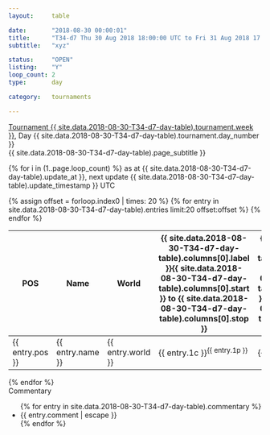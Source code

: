 ```yaml
---
layout: 	table

date: 		"2018-08-30 00:00:01"
title: 		"T34-d7 Thu 30 Aug 2018 18:00:00 UTC to Fri 31 Aug 2018 17:59:59 UTC"
subtitle: 	"xyz"

status:     "OPEN"
listing:    "Y"
loop_count: 2
type:       day

category: 	tournaments

---
```

<div class="table_header">
  <span class="table_title"><a href="">Tournament {{ site.data.2018-08-30-T34-d7-day-table).tournament.week }}</a>, Day {{ site.data.2018-08-30-T34-d7-day-table).tournament.day_number }}</span><br>
  <span class="table_subtitle">{{ site.data.2018-08-30-T34-d7-day-table).page_subtitle }}</span>  
</div>

{% for i in (1..page.loop_count) %}
<span class="table_nextupdate">as at {{ site.data.2018-08-30-T34-d7-day-table).update_at }}, next update {{ site.data.2018-08-30-T34-d7-day-table).update_timestamp }} UTC</span> 
<table class="day_table">
  <colgroup>
    <col style="width:18px">
    <col style="width:55px">
    <col style="width:55px">
    <col style="width:10px">
    <col style="width:10px">
    <col style="width:10px">
    <col style="width:10px">
    <col style="width:10px">
    <col style="width:10px">
    <col style="width:10px">
    <col style="width:10px">
    <col style="width:10px">
    <col style="width:10px">
    <col style="width:10px">
    <col style="width:10px">
    <col style="width:10px">
    <col style="width:10px">
    <col style="width:10px">
    <col style="width:10px">
    <col style="width:10px">
    <col style="width:10px">
    <col style="width:10px">
    <col style="width:10px">
    <col style="width:10px">
    <col style="width:10px">
    <col style="width:10px">
    <col style="width:10px">
    <col style="width:18px">
  </colgroup>  
  <thead>
    <tr>
        <th>POS</th>
        <th class="AlignLeft">Name</th>
        <th class="AlignLeft">World</th>
        <th><a class="hideDisplay">{{ site.data.2018-08-30-T34-d7-day-table).columns[0].label }}<span class="showDisplayOnHover">{{ site.data.2018-08-30-T34-d7-day-table).columns[0].start }} to {{ site.data.2018-08-30-T34-d7-day-table).columns[0].stop }}</span></a></th>
        <th><a class="hideDisplay">{{ site.data.2018-08-30-T34-d7-day-table).columns[1].label }}<span class="showDisplayOnHover">{{ site.data.2018-08-30-T34-d7-day-table).columns[1].start }} to {{ site.data.2018-08-30-T34-d7-day-table).columns[1].stop }}</span></a></th>
        <th><a class="hideDisplay">{{ site.data.2018-08-30-T34-d7-day-table).columns[2].label }}<span class="showDisplayOnHover">{{ site.data.2018-08-30-T34-d7-day-table).columns[2].start }} to {{ site.data.2018-08-30-T34-d7-day-table).columns[2].stop }}</span></a></th>
        <th><a class="hideDisplay">{{ site.data.2018-08-30-T34-d7-day-table).columns[3].label }}<span class="showDisplayOnHover">{{ site.data.2018-08-30-T34-d7-day-table).columns[3].start }} to {{ site.data.2018-08-30-T34-d7-day-table).columns[3].stop }}</span></a></th>
        <th><a class="hideDisplay">{{ site.data.2018-08-30-T34-d7-day-table).columns[4].label }}<span class="showDisplayOnHover">{{ site.data.2018-08-30-T34-d7-day-table).columns[4].start }} to {{ site.data.2018-08-30-T34-d7-day-table).columns[4].stop }}</span></a></th>
        <th><a class="hideDisplay">{{ site.data.2018-08-30-T34-d7-day-table).columns[5].label }}<span class="showDisplayOnHover">{{ site.data.2018-08-30-T34-d7-day-table).columns[5].start }} to {{ site.data.2018-08-30-T34-d7-day-table).columns[5].stop }}</span></a></th>
        <th><a class="hideDisplay">{{ site.data.2018-08-30-T34-d7-day-table).columns[6].label }}<span class="showDisplayOnHover">{{ site.data.2018-08-30-T34-d7-day-table).columns[6].start }} to {{ site.data.2018-08-30-T34-d7-day-table).columns[6].stop }}</span></a></th>
        <th><a class="hideDisplay">{{ site.data.2018-08-30-T34-d7-day-table).columns[7].label }}<span class="showDisplayOnHover">{{ site.data.2018-08-30-T34-d7-day-table).columns[7].start }} to {{ site.data.2018-08-30-T34-d7-day-table).columns[7].stop }}</span></a></th>
        <th><a class="hideDisplay">{{ site.data.2018-08-30-T34-d7-day-table).columns[8].label }}<span class="showDisplayOnHover">{{ site.data.2018-08-30-T34-d7-day-table).columns[8].start }} to {{ site.data.2018-08-30-T34-d7-day-table).columns[8].stop }}</span></a></th>
        <th><a class="hideDisplay">{{ site.data.2018-08-30-T34-d7-day-table).columns[9].label }}<span class="showDisplayOnHover">{{ site.data.2018-08-30-T34-d7-day-table).columns[9].start }} to {{ site.data.2018-08-30-T34-d7-day-table).columns[9].stop }}</span></a></th>
        <th><a class="hideDisplay">{{ site.data.2018-08-30-T34-d7-day-table).columns[10].label }}<span class="showDisplayOnHover">{{ site.data.2018-08-30-T34-d7-day-table).columns[10].start }} to {{ site.data.2018-08-30-T34-d7-day-table).columns[10].stop }}</span></a></th>
        <th><a class="hideDisplay">{{ site.data.2018-08-30-T34-d7-day-table).columns[11].label }}<span class="showDisplayOnHover">{{ site.data.2018-08-30-T34-d7-day-table).columns[11].start }} to {{ site.data.2018-08-30-T34-d7-day-table).columns[11].stop }}</span></a></th>
        <th><a class="hideDisplay">{{ site.data.2018-08-30-T34-d7-day-table).columns[12].label }}<span class="showDisplayOnHover">{{ site.data.2018-08-30-T34-d7-day-table).columns[12].start }} to {{ site.data.2018-08-30-T34-d7-day-table).columns[12].stop }}</span></a></th>
        <th><a class="hideDisplay">{{ site.data.2018-08-30-T34-d7-day-table).columns[13].label }}<span class="showDisplayOnHover">{{ site.data.2018-08-30-T34-d7-day-table).columns[13].start }} to {{ site.data.2018-08-30-T34-d7-day-table).columns[13].stop }}</span></a></th>
        <th><a class="hideDisplay">{{ site.data.2018-08-30-T34-d7-day-table).columns[14].label }}<span class="showDisplayOnHover">{{ site.data.2018-08-30-T34-d7-day-table).columns[14].start }} to {{ site.data.2018-08-30-T34-d7-day-table).columns[14].stop }}</span></a></th>
        <th><a class="hideDisplay">{{ site.data.2018-08-30-T34-d7-day-table).columns[15].label }}<span class="showDisplayOnHover">{{ site.data.2018-08-30-T34-d7-day-table).columns[15].start }} to {{ site.data.2018-08-30-T34-d7-day-table).columns[15].stop }}</span></a></th>
        <th><a class="hideDisplay">{{ site.data.2018-08-30-T34-d7-day-table).columns[16].label }}<span class="showDisplayOnHover">{{ site.data.2018-08-30-T34-d7-day-table).columns[16].start }} to {{ site.data.2018-08-30-T34-d7-day-table).columns[16].stop }}</span></a></th>
        <th><a class="hideDisplay">{{ site.data.2018-08-30-T34-d7-day-table).columns[17].label }}<span class="showDisplayOnHover">{{ site.data.2018-08-30-T34-d7-day-table).columns[17].start }} to {{ site.data.2018-08-30-T34-d7-day-table).columns[17].stop }}</span></a></th>
        <th><a class="hideDisplay">{{ site.data.2018-08-30-T34-d7-day-table).columns[18].label }}<span class="showDisplayOnHover">{{ site.data.2018-08-30-T34-d7-day-table).columns[18].start }} to {{ site.data.2018-08-30-T34-d7-day-table).columns[18].stop }}</span></a></th>
        <th><a class="hideDisplay">{{ site.data.2018-08-30-T34-d7-day-table).columns[19].label }}<span class="showDisplayOnHover">{{ site.data.2018-08-30-T34-d7-day-table).columns[19].start }} to {{ site.data.2018-08-30-T34-d7-day-table).columns[19].stop }}</span></a></th>
        <th><a class="hideDisplay">{{ site.data.2018-08-30-T34-d7-day-table).columns[20].label }}<span class="showDisplayOnHover">{{ site.data.2018-08-30-T34-d7-day-table).columns[20].start }} to {{ site.data.2018-08-30-T34-d7-day-table).columns[20].stop }}</span></a></th>
        <th><a class="hideDisplay">{{ site.data.2018-08-30-T34-d7-day-table).columns[21].label }}<span class="showDisplayOnHover">{{ site.data.2018-08-30-T34-d7-day-table).columns[21].start }} to {{ site.data.2018-08-30-T34-d7-day-table).columns[21].stop }}</span></a></th>
        <th><a class="hideDisplay">{{ site.data.2018-08-30-T34-d7-day-table).columns[22].label }}<span class="showDisplayOnHover">{{ site.data.2018-08-30-T34-d7-day-table).columns[22].start }} to {{ site.data.2018-08-30-T34-d7-day-table).columns[22].stop }}</span></a></th>
        <th><a class="hideDisplay">{{ site.data.2018-08-30-T34-d7-day-table).columns[23].label }}<span class="showDisplayOnHover">{{ site.data.2018-08-30-T34-d7-day-table).columns[23].start }} to {{ site.data.2018-08-30-T34-d7-day-table).columns[23].stop }}</span></a></th>
        <th>Total</th>
    </tr>
  </thead>
  {% assign offset = forloop.index0 | times: 20 %}
<tbody>
{% for entry in site.data.2018-08-30-T34-d7-day-table).entries limit:20 offset:offset %}
  <tr>
    <td class="pl{{ entry.pos }}">{{ entry.pos }}</td>
    <td class="AlignLeft">{{ entry.name }}</td>
    <td class="AlignLeft">{{ entry.world }}</td>
    <td class="pl{{ entry.1p }}">{{ entry.1c }}<sup>{{ entry.1p }}</sup></td>
    <td class="pl{{ entry.2p }}">{{ entry.2c }}<sup>{{ entry.2p }}</sup></td>
    <td class="pl{{ entry.3p }}">{{ entry.3c }}<sup>{{ entry.3p }}</sup></td>
    <td class="pl{{ entry.4p }}">{{ entry.4c }}<sup>{{ entry.4p }}</sup></td>
    <td class="pl{{ entry.5p }}">{{ entry.5c }}<sup>{{ entry.5p }}</sup></td>
    <td class="pl{{ entry.6p }}">{{ entry.6c }}<sup>{{ entry.6p }}</sup></td>
    <td class="pl{{ entry.7p }}">{{ entry.7c }}<sup>{{ entry.7p }}</sup></td>
    <td class="pl{{ entry.8p }}">{{ entry.8c }}<sup>{{ entry.8p }}</sup></td>
    <td class="pl{{ entry.9p }}">{{ entry.9c }}<sup>{{ entry.9p }}</sup></td>
    <td class="pl{{ entry.10p }}">{{ entry.10c }}<sup>{{ entry.10p }}</sup></td>
    <td class="pl{{ entry.11p }}">{{ entry.11c }}<sup>{{ entry.11p }}</sup></td>
    <td class="pl{{ entry.12p }}">{{ entry.12c }}<sup>{{ entry.12p }}</sup></td>
    <td class="pl{{ entry.13p }}">{{ entry.13c }}<sup>{{ entry.13p }}</sup></td>
    <td class="pl{{ entry.14p }}">{{ entry.14c }}<sup>{{ entry.14p }}</sup></td>
    <td class="pl{{ entry.15p }}">{{ entry.15c }}<sup>{{ entry.15p }}</sup></td>
    <td class="pl{{ entry.16p }}">{{ entry.16c }}<sup>{{ entry.16p }}</sup></td>
    <td class="pl{{ entry.17p }}">{{ entry.17c }}<sup>{{ entry.17p }}</sup></td>
    <td class="pl{{ entry.18p }}">{{ entry.18c }}<sup>{{ entry.18p }}</sup></td>
    <td class="pl{{ entry.19p }}">{{ entry.19c }}<sup>{{ entry.19p }}</sup></td>
    <td class="pl{{ entry.20p }}">{{ entry.20c }}<sup>{{ entry.20p }}</sup></td>
    <td class="pl{{ entry.21p }}">{{ entry.21c }}<sup>{{ entry.21p }}</sup></td>
    <td class="pl{{ entry.22p }}">{{ entry.22c }}<sup>{{ entry.22p }}</sup></td>
    <td class="pl{{ entry.23p }}">{{ entry.23c }}<sup>{{ entry.23p }}</sup></td>
    <td class="pl{{ entry.24p }}">{{ entry.24c }}<sup>{{ entry.24p }}</sup></td>
    <td>{{ entry.total }}</td>
  </tr>
{% endfor %}  
</tbody>
</table>
<div class="leaderboard"></div>
{% endfor %}

<div class="commentary">
  <span class="commentary_title">Commentary</span>
  <ul>
    {% for entry in site.data.2018-08-30-T34-d7-day-table).commentary %}
    <li class="commentary_list">{{ entry.comment | escape }}</li>
    {% endfor %}
  </ul>
</div>



